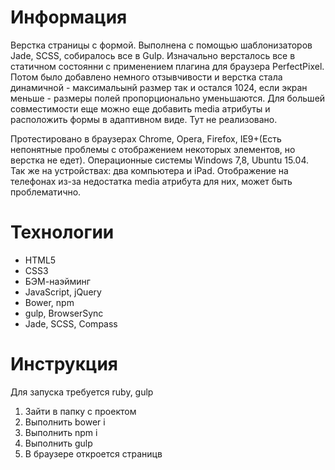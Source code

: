 # Информация

Верстка страницы с формой. 
Выполнена с помощью шаблонизаторов Jade, SCSS, собиралось все в Gulp. 
Изначально версталось все в статичном состоянни с применением плагина для браузера PerfectPixel. Потом было добавлено немного отзывчивости и верстка стала динамичной - максимальынй размер так и остался 1024, если экран меньше - размеры полей пропорционально уменьшаются.
Для большей совместимости еще можно еще добавить media атрибуты и расположить формы в адаптивном виде. Тут не реализовано.

Протестировано в браузерах Chrome, Opera, Firefox, IE9+(Есть непонятные проблемы с отображением некоторых элементов, но верстка не едет). Операционные системы Windows 7,8, Ubuntu 15.04. Так же на устройствах: два компьютера и iPad. Отображение на телефонах из-за недостатка media атрибута для них, может быть проблематично.

# Технологии

- HTML5
- CSS3
- БЭМ-наэйминг
- JavaScript, jQuery
- Bower, npm
- gulp, BrowserSync
- Jade, SCSS, Compass

# Инструкция

Для запуска требуется ruby, gulp

1. Зайти в папку с проектом
2. Выполнить bower i
3. Выполнить npm i
4. Выполнить gulp
5. В браузере откроется страницв